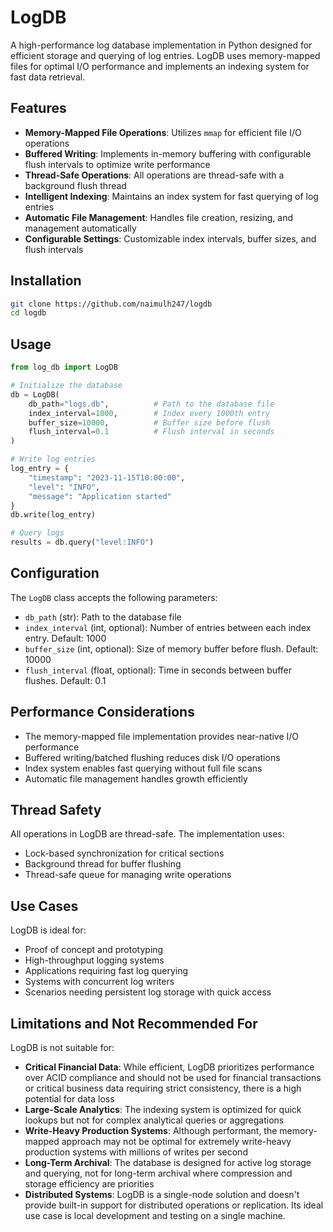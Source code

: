 # LogDB

A high-performance log database implementation in Python designed for efficient storage and querying of log entries. LogDB uses memory-mapped files for optimal I/O performance and implements an indexing system for fast data retrieval.

## Features

- **Memory-Mapped File Operations**: Utilizes `mmap` for efficient file I/O operations
- **Buffered Writing**: Implements in-memory buffering with configurable flush intervals to optimize write performance
- **Thread-Safe Operations**: All operations are thread-safe with a background flush thread
- **Intelligent Indexing**: Maintains an index system for fast querying of log entries
- **Automatic File Management**: Handles file creation, resizing, and management automatically
- **Configurable Settings**: Customizable index intervals, buffer sizes, and flush intervals

## Installation

```bash
git clone https://github.com/naimulh247/logdb
cd logdb
```

## Usage

```python
from log_db import LogDB

# Initialize the database
db = LogDB(
    db_path="logs.db",          # Path to the database file
    index_interval=1000,        # Index every 1000th entry
    buffer_size=10000,          # Buffer size before flush
    flush_interval=0.1          # Flush interval in seconds
)

# Write log entries
log_entry = {
    "timestamp": "2023-11-15T10:00:00",
    "level": "INFO",
    "message": "Application started"
}
db.write(log_entry)

# Query logs
results = db.query("level:INFO")
```

## Configuration

The `LogDB` class accepts the following parameters:

- `db_path` (str): Path to the database file
- `index_interval` (int, optional): Number of entries between each index entry. Default: 1000
- `buffer_size` (int, optional): Size of memory buffer before flush. Default: 10000
- `flush_interval` (float, optional): Time in seconds between buffer flushes. Default: 0.1

## Performance Considerations

- The memory-mapped file implementation provides near-native I/O performance
- Buffered writing/batched flushing reduces disk I/O operations
- Index system enables fast querying without full file scans
- Automatic file management handles growth efficiently

## Thread Safety

All operations in LogDB are thread-safe. The implementation uses:
- Lock-based synchronization for critical sections
- Background thread for buffer flushing
- Thread-safe queue for managing write operations

## Use Cases

LogDB is ideal for:
- Proof of concept and prototyping
- High-throughput logging systems
- Applications requiring fast log querying
- Systems with concurrent log writers
- Scenarios needing persistent log storage with quick access

## Limitations and Not Recommended For

LogDB is not suitable for:
- **Critical Financial Data**: While efficient, LogDB prioritizes performance over ACID compliance and should not be used for financial transactions or critical business data requiring strict consistency, there is a high potential for data loss
- **Large-Scale Analytics**: The indexing system is optimized for quick lookups but not for complex analytical queries or aggregations
- **Write-Heavy Production Systems**: Although performant, the memory-mapped approach may not be optimal for extremely write-heavy production systems with millions of writes per second
- **Long-Term Archival**: The database is designed for active log storage and querying, not for long-term archival where compression and storage efficiency are priorities
- **Distributed Systems**: LogDB is a single-node solution and doesn't provide built-in support for distributed operations or replication. Its ideal use case is local development and testing on a single machine.
